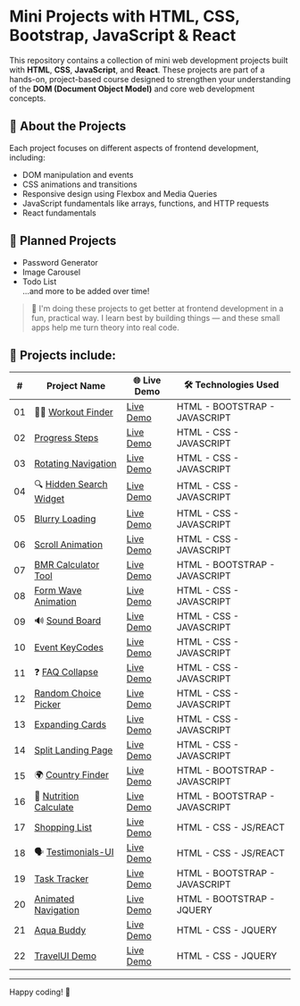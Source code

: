 # Mini Projects with HTML, CSS, Bootstrap, JavaScript & React

This repository contains a collection of mini web development projects built with **HTML**, **CSS**, **JavaScript**, and **React**. These projects are part of a hands-on, project-based course designed to strengthen your understanding of the **DOM (Document Object Model)** and core web development concepts.

## 🎯 About the Projects

Each project focuses on different aspects of frontend development, including:

- DOM manipulation and events  
- CSS animations and transitions  
- Responsive design using Flexbox and Media Queries  
- JavaScript fundamentals like arrays, functions, and HTTP requests
- React fundamentals

## 🧩 Planned Projects

- Password Generator  
- Image Carousel  
- Todo List  
...and more to be added over time!

> 🧠  I'm doing these projects to get better at frontend development in a fun, practical way. I learn best by building things — and these small apps help me turn theory into real code.

## 📁 Projects include: 

| #  | Project Name                      | 🌐 Live Demo         | 🛠️ Technologies Used |
|----|----------------------------------|-------------------|---------------------------------------------------------------|
| 01 | 🏋️‍♂️ [Workout Finder](https://github.com/selenkarakaya/tiny-web-creations/tree/main/WorkoutFinder)                    | [Live Demo](https://selenkarakaya.github.io/tiny-web-creations/WorkoutFinder/)    | HTML - BOOTSTRAP - JAVASCRIPT |
| 02 | [Progress Steps](https://github.com/selenkarakaya/tiny-web-creations/tree/main/progress-steps)                    | [Live Demo](https://selenkarakaya.github.io/tiny-web-creations/progress-steps/)    | HTML - CSS - JAVASCRIPT |
| 03 | [Rotating Navigation](https://github.com/selenkarakaya/tiny-web-creations/tree/main/rotating-nav-animation)               | [Live Demo](https://selenkarakaya.github.io/tiny-web-creations/rotating-nav-animation/) | HTML - CSS - JAVASCRIPT |
| 04 | 🔍 [Hidden Search Widget](https://github.com/selenkarakaya/tiny-web-creations/tree/main/hidden-search)           | [Live Demo](https://selenkarakaya.github.io/tiny-web-creations/hidden-search/)    | HTML - CSS - JAVASCRIPT |
| 05 | [Blurry Loading](https://github.com/selenkarakaya/tiny-web-creations/tree/main/blurry-loading)                    | [Live Demo](https://selenkarakaya.github.io/tiny-web-creations/blurry-loading/)    | HTML - CSS - JAVASCRIPT |
| 06 | [Scroll Animation](https://github.com/selenkarakaya/tiny-web-creations/tree/main/scroll-animation)                  | [Live Demo](https://selenkarakaya.github.io/tiny-web-creations/scroll-animation/)    | HTML - CSS - JAVASCRIPT |
| 07 | [BMR Calculator Tool](https://github.com/selenkarakaya/tiny-web-creations/tree/main/BMR-Calculator)             | [Live Demo](https://selenkarakaya.github.io/tiny-web-creations/BMR-Calculator/)    | HTML - BOOTSTRAP - JAVASCRIPT |
| 08 | [Form Wave Animation](https://github.com/selenkarakaya/tiny-web-creations/tree/main/form-input-wave)               | [Live Demo](https://selenkarakaya.github.io/tiny-web-creations/form-input-wave/)    | HTML - CSS - JAVASCRIPT |
| 09 | 🔊 [Sound Board](https://github.com/selenkarakaya/tiny-web-creations/tree/main/sound-board)                      | [Live Demo](https://selenkarakaya.github.io/tiny-web-creations/sound-board/)    | HTML - CSS - JAVASCRIPT |
| 10 | [Event KeyCodes](https://github.com/selenkarakaya/tiny-web-creations/tree/main/event-keycodes)                   | [Live Demo](https://selenkarakaya.github.io/tiny-web-creations/event-keycodes/)    | HTML - CSS - JAVASCRIPT |
| 11 | ❓ [FAQ Collapse](https://github.com/selenkarakaya/tiny-web-creations/tree/main/faq-collapse)                      | [Live Demo](https://selenkarakaya.github.io/tiny-web-creations/faq-collapse/)    | HTML - CSS - JAVASCRIPT |
| 12 | [Random Choice Picker](https://github.com/selenkarakaya/tiny-web-creations/tree/main/expanding-cards)            | [Live Demo](https://selenkarakaya.github.io/tiny-web-creations/random-choice-picker/)    | HTML - CSS - JAVASCRIPT |
| 13 | [Expanding Cards](https://github.com/selenkarakaya/tiny-web-creations/tree/main/expanding-cards)                | [Live Demo](https://selenkarakaya.github.io/tiny-web-creations/expanding-cards/)    | HTML - CSS - JAVASCRIPT |
| 14 | [Split Landing Page](https://github.com/selenkarakaya/tiny-web-creations/tree/main/split-landing-pagen)              | [Live Demo](https://selenkarakaya.github.io/tiny-web-creations/split-landing-pagen/)    | HTML - CSS - JAVASCRIPT |
| 15 | 🌍 [Country Finder](https://github.com/selenkarakaya/tiny-web-creations/tree/main/country-finder)             | [Live Demo](https://selenkarakaya.github.io/tiny-web-creations/country-finder/)    | HTML - BOOTSTRAP - JAVASCRIPT |
| 16 | 🥗 [Nutrition Calculate](https://github.com/selenkarakaya/tiny-web-creations/tree/main/nutrition-calculate)                | [Live Demo](https://selenkarakaya.github.io/tiny-web-creations/nutrition-calculate/)    | HTML - BOOTSTRAP - JAVASCRIPT |
| 17 | [Shopping List](https://github.com/selenkarakaya/ShoppingList-with-React) | [Live Demo](https://grocerychecklist.netlify.app)| HTML - CSS - JS/REACT |
| 18 | 🗣️ [Testimonials-UI](https://github.com/selenkarakaya/Testimonials-UI_withReact) | [Live Demo](https://testimonialsui.netlify.app)| HTML - CSS - JS/REACT |
| 19 | [Task Tracker](https://github.com/selenkarakaya/tiny-web-creations/tree/main/task-tracker)                     | [Live Demo](https://selenkarakaya.github.io/tiny-web-creations/task-tracker/)    | HTML - BOOTSTRAP - JAVASCRIPT |
| 20 | [Animated Navigation](https://github.com/selenkarakaya/tiny-web-creations/tree/main/animated-navigation)                | [Live Demo](https://selenkarakaya.github.io/tiny-web-creations/animated-navigation/)    | HTML - BOOTSTRAP - JQUERY |
| 21 | [Aqua Buddy](https://github.com/selenkarakaya/tiny-web-creations/tree/main/drink-water)                     | [Live Demo](https://selenkarakaya.github.io/tiny-web-creations/drink-water/)    | HTML - CSS - JQUERY |
| 22 | [TravelUI Demo](https://github.com/selenkarakaya/tiny-web-creations/tree/main/travelUI)             | [Live Demo](https://selenkarakaya.github.io/tiny-web-creations/travelUI/)    | HTML - CSS - JQUERY |

---

Happy coding! 🚀

